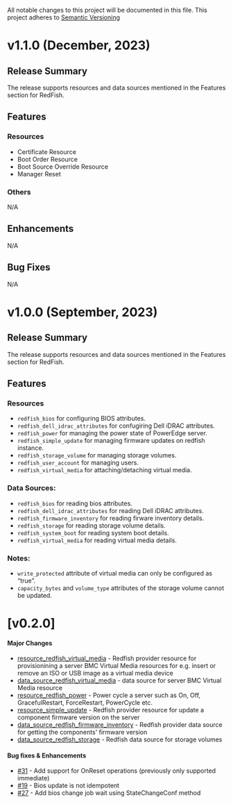All notable changes to this project will be documented in this file.
This project adheres to [Semantic Versioning](http://semver.org/spec/v2.0.0.html)

# v1.1.0 (December, 2023)
## Release Summary
The release supports resources and data sources mentioned in the Features section for RedFish.
## Features

### Resources
* Certificate Resource
* Boot Order Resource
* Boot Source Override Resource
* Manager Reset

### Others
N/A

## Enhancements
N/A

## Bug Fixes
N/A

# v1.0.0 (September, 2023)
## Release Summary
The release supports resources and data sources mentioned in the Features section for RedFish.
## Features

### Resources
* `redfish_bios` for configuring BIOS attributes.
* `redfish_dell_idrac_attributes` for confugiring Dell iDRAC attributes.
* `redfish_power` for managing the power state of PowerEdge server.
* `redfish_simple_update` for managing firmware updates on redfish instance.
* `redfish_storage_volume` for managing storage volumes.
* `redfish_user_account` for managing users.
* `redfish_virtual_media` for attaching/detaching virtual media.

### Data Sources:
* `redfish_bios` for reading bios attributes.
* `redfish_dell_idrac_attributes` for reading Dell iDRAC attributes.
* `redfish_firmware_inventory` for reading firware inventory details.
* `redfish_storage` for reading storage volume details.
* `redfish_system_boot` for reading system boot details.
* `redfish_virtual_media` for reading virtual media details.

### Notes:
* `write_protected` attribute of virtual media can only be configured as “true”.
* `capacity_bytes` and `volume_type` attributes of the storage volume cannot be updated.

# [v0.2.0]
#### Major Changes
- [resource_redfish_virtual_media](https://github.com/dell/terraform-provider-redfish/blob/master/redfish/resource_redfish_virtual_media.go) - Redfish provider resource for provisionining a server BMC Virtual Media resources for e.g. insert or remove an ISO or USB image as a virtual media device
- [data_source_redfish_virtual_media](https://github.com/dell/terraform-provider-redfish/blob/master/redfish/data_source_redfish_virtual_media.go) - data source for server BMC Virtual Media resource
- [resource_redfish_power](https://github.com/dell/terraform-provider-redfish/blob/master/redfish/resource_redfish_power.go) - Power cycle a server such as On, Off, GracefulRestart, ForceRestart, PowerCycle etc.
- [resource_simple_update](https://github.com/dell/terraform-provider-redfish/blob/master/redfish/resource_simple_update.go) - Redfish provider resource for update a component firmware version on the server
- [data_source_redfish_firmware_inventory](https://github.com/dell/terraform-provider-redfish/blob/master/redfish/data_source_redfish_firmware_inventory.go) - Redfish provider data source for getting the components' firmware version
- [data_source_redfish_storage](https://github.com/dell/terraform-provider-redfish/blob/master/redfish/data_source_redfish_storage.go) - Redfish data source for storage volumes

#### Bug fixes & Enhancements
- [#31](https://github.com/dell/terraform-provider-redfish/pull/31) - Add support for OnReset operations (previously only supported immediate)
- [#19](https://github.com/dell/terraform-provider-redfish/issues/19) - Bios update is not idempotent
- [#27](https://github.com/dell/terraform-provider-redfish/pull/27) - Add bios change job wait using StateChangeConf method
